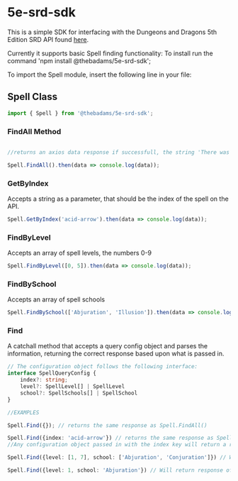 # 5e-srd-sdk

This is a simple SDK for interfacing with the Dungeons and Dragons 5th Edition SRD API found [here](https://www.dnd5eapi.co).

Currently it supports basic Spell finding functionality:
To install run the command 'npm install @thebadams/5e-srd-sdk';

To import the Spell module, insert the following line in your file:

## Spell Class
```typescript
import { Spell } from '@thebadams/5e-srd-sdk';
```
### FindAll Method
```typescript

//returns an axios data response if successfull, the string 'There was an error connecting to the API' if unsuccessful;

Spell.FindAll().then(data => console.log(data));
```

### GetByIndex
Accepts a string as a parameter, that should be the index of the spell on the API.
```typescript
Spell.GetByIndex('acid-arrow').then(data => console.log(data));
```

### FindByLevel
Accepts an array of spell levels, the numbers 0-9
```typescript
Spell.FindByLevel([0, 5]).then(data => console.log(data));
```

### FindBySchool
Accepts an array of spell schools

```typescript
Spell.FindBySchool(['Abjuration', 'Illusion']).then(data => console.log(data));
```

### Find
A catchall method that accepts a query config object and parses the information, returning the correct response based upon what is passed in.

```typescript
// The configuration object follows the following interface:
interface SpellQueryConfig {
	index?: string;
	level?: SpellLevel[] | SpellLevel
	school?: SpellSchools[] | SpellSchool
}

//EXAMPLES

Spell.Find({}); // returns the same response as Spell.FindAll()

Spell.Find({index: 'acid-arrow'}) // returns the same response as Spell.GetByIndex('acid-arrow');
//Any configuration object passed in with the index key will return a response as if Spell.GetByIndex was called.

Spell.Find({level: [1, 7], school: ['Abjuration', 'Conjuration']}) // Will return response of Spells in the schools listed & the levels listed.

Spell.Find({level: 1, school: 'Abjuration'}) // Will return response of Spells in Abjuration school of level 1
```
